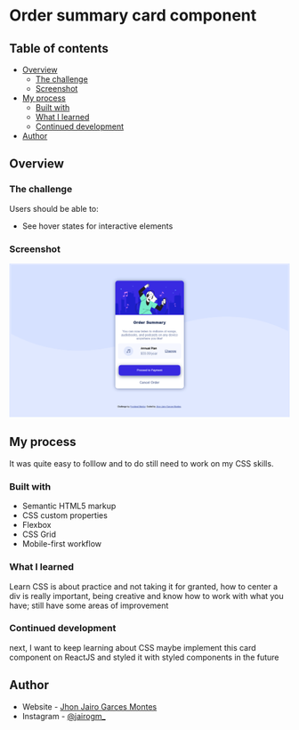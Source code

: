 # Order summary card component 

## Table of contents

- [Overview](#overview)
  - [The challenge](#the-challenge)
  - [Screenshot](#screenshot)
- [My process](#my-process)
  - [Built with](#built-with)
  - [What I learned](#what-i-learned)
  - [Continued development](#continued-development)
- [Author](#author)



## Overview

### The challenge

Users should be able to:

- See hover states for interactive elements

### Screenshot

![](./design/final-product.png)


## My process
It was quite easy to folllow and to do still need to work on my CSS skills.
### Built with

- Semantic HTML5 markup
- CSS custom properties
- Flexbox
- CSS Grid
- Mobile-first workflow

### What I learned

Learn CSS is about practice and not taking it for granted, how to center a div is really important, being creative and know how to work with what you have; still have some areas of improvement 

### Continued development

next, I want to keep learning about CSS maybe implement this card component on ReactJS and styled it with styled components in the future

## Author

- Website - [Jhon Jairo Garces  Montes](https://www.linkedin.com/in/jhongarces/)
- Instagram - [@jairogm_](https://www.instagram.com/jairogm_/)
